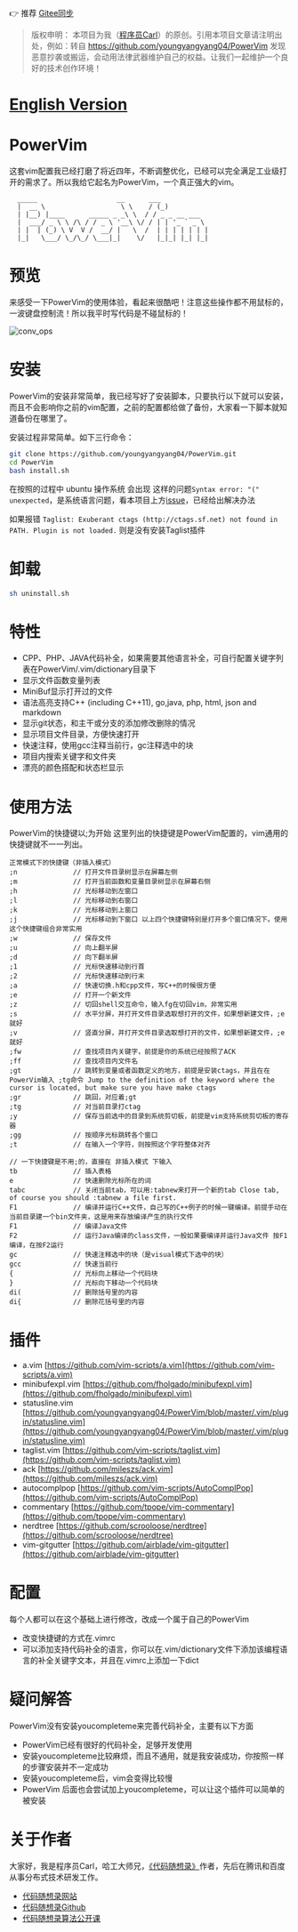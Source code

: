 👉 推荐 [Gitee同步](https://gitee.com/programmercarl/power-vim)

> 版权申明： 本项目为我（[程序员Carl](https://github.com/youngyangyang04)）的原创。引用本项目文章请注明出处，例如：转自 https://github.com/youngyangyang04/PowerVim
> 发现恶意抄袭或搬运，会动用法律武器维护自己的权益。让我们一起维护一个良好的技术创作环境！

# [English Version](./docs/README-en.md)

# PowerVim

这套vim配置我已经打磨了将近四年，不断调整优化，已经可以完全满足工业级打开的需求了。所以我给它起名为PowerVim，一个真正强大的vim。

```
  _____                    __      ___           
  |  __ \                   \ \    / (_)          
  | |__) |____      _____ _ _\ \  / / _ _ __ ___  
  |  ___/ _ \ \ /\ / / _ \ '__\ \/ / | | '_ ` _ \ 
  | |  | (_) \ V  V /  __/ |   \  /  | | | | | | | 
  |_|   \___/ \_/\_/ \___|_|    \/   |_|_| |_| |_|
```
# 预览

来感受一下PowerVim的使用体验，看起来很酷吧！注意这些操作都不用鼠标的，一波键盘控制流！所以我平时写代码是不碰鼠标的！

![conv_ops](https://github.com/youngyangyang04/Documents/blob/master/vim/vim_overview.gif)

# 安装

PowerVim的安装非常简单，我已经写好了安装脚本，只要执行以下就可以安装，而且不会影响你之前的vim配置，之前的配置都给做了备份，大家看一下脚本就知道备份在哪里了。

安装过程非常简单。如下三行命令：

```bash
git clone https://github.com/youngyangyang04/PowerVim.git
cd PowerVim
bash install.sh
```


在按照的过程中 ubuntu 操作系统 会出现 这样的问题`Syntax error: "(" unexpected`，是系统语言问题，看本项目上方[issue](https://github.com/youngyangyang04/PowerVim/issues)，已经给出解决办法


如果报错 `Taglist: Exuberant ctags (http://ctags.sf.net) not found in PATH. Plugin is not loaded.` 则是没有安装Taglist插件 

# 卸载 

```bash
sh uninstall.sh
```

# 特性

* CPP、PHP、JAVA代码补全，如果需要其他语言补全，可自行配置关键字列表在PowerVim/.vim/dictionary目录下
* 显示文件函数变量列表
* MiniBuf显示打开过的文件
* 语法高亮支持C++ (including C++11), go,java, php, html, json and markdown
* 显示git状态，和主干或分支的添加修改删除的情况
* 显示项目文件目录，方便快速打开
* 快速注释，使用gcc注释当前行，gc注释选中的块
* 项目内搜索关键字和文件夹
* 漂亮的颜色搭配和状态栏显示

# 使用方法
PowerVim的快捷键以;为开始
这里列出的快捷键是PowerVim配置的，vim通用的快捷键就不一一列出。
```
正常模式下的快捷键（非插入模式）
;n              // 打开文件目录树显示在屏幕左侧
;m              // 打开当前函数和变量目录树显示在屏幕右侧
;h              // 光标移动到左窗口 
;l              // 光标移动到右窗口
;k              // 光标移动到上窗口
;j              // 光标移动到下窗口 以上四个快捷键特别是打开多个窗口情况下。使用这个快捷键组合非常实用
;w              // 保存文件
;u              // 向上翻半屏
;d              // 向下翻半屏
;1              // 光标快速移动到行首
;2              // 光标快速移动到行末
;a              // 快速切换.h和cpp文件，写C++的时候很方便
;e              // 打开一个新文件
;z              // 切回shell交互命令，输入fg在切回vim，非常实用
;s              // 水平分屏，并打开文件目录选取想打开的文件，如果想新建文件，;e 就好 
;v              // 竖直分屏，并打开文件目录选取想打开的文件，如果想新建文件，;e 就好 
;fw             // 查找项目内关键字，前提是你的系统已经按照了ACK 
;ff             // 查找项目内文件名 
;gt             // 跳转到变量或者函数定义的地方，前提是安装ctags，并且在在PowerVim输入 ;tg命令 Jump to the definition of the keyword where the cursor is located, but make sure you have make ctags
;gr             // 跳回，对应着;gt
;tg             // 对当前目录打ctag 
;y              // 保存当前选中的目录到系统剪切板，前提是vim支持系统剪切板的寄存器
;gg             // 按顺序光标跳转各个窗口
;t              // 在输入一个字符，则按照这个字符整体对齐

// 一下快捷键是不用;的，直接在 非插入模式 下输入
tb              // 插入表格
e               // 快速删除光标所在的词 
tabc            // 关闭当前tab，可以用:tabnew来打开一个新的tab Close tab, of course you should :tabnew a file first. 
F1              // 编译并运行C++文件，自己写的C++例子的时候一键编译。前提手动在当前目录建一个bin文件夹，这是用来存放编译产生的执行文件 
F1              // 编译Java文件
F2              // 运行Java编译的class文件，一般如果要编译并运行Java文件 按F1编译，在按F2运行
gc              // 快速注释选中的块（是visual模式下选中的块） 
gcc             // 快速当前行
{               // 光标向上移动一个代码块
}               // 光标向下移动一个代码块
di(             // 删除括号里的内容
di{             // 删除花括号里的内容
```
# 插件
* a.vim [https://github.com/vim-scripts/a.vim](https://github.com/vim-scripts/a.vim)
* minibufexpl.vim [https://github.com/fholgado/minibufexpl.vim](https://github.com/fholgado/minibufexpl.vim)
* statusline.vim [https://github.com/youngyangyang04/PowerVim/blob/master/.vim/plugin/statusline.vim](https://github.com/youngyangyang04/PowerVim/blob/master/.vim/plugin/statusline.vim)
* taglist.vim [https://github.com/vim-scripts/taglist.vim](https://github.com/vim-scripts/taglist.vim)
* ack [https://github.com/mileszs/ack.vim](https://github.com/mileszs/ack.vim)
* autocomplpop [https://github.com/vim-scripts/AutoComplPop](https://github.com/vim-scripts/AutoComplPop)
* commentary [https://github.com/tpope/vim-commentary](https://github.com/tpope/vim-commentary)
* nerdtree [https://github.com/scrooloose/nerdtree](https://github.com/scrooloose/nerdtree) 
* vim-gitgutter [https://github.com/airblade/vim-gitgutter](https://github.com/airblade/vim-gitgutter)

# 配置
每个人都可以在这个基础上进行修改，改成一个属于自己的PowerVim
* 改变快捷键的方式在.vimrc
* 可以添加支持代码补全的语言，你可以在.vim/dictionary文件下添加该编程语言的补全关键字文本，并且在.vimrc上添加一下dict

# 疑问解答
PowerVim没有安装youcompleteme来完善代码补全，主要有以下方面
* PowerVim已经有很好的代码补全，足够开发使用 
* 安装youcompleteme比较麻烦，而且不通用，就是我安装成功，你按照一样的步骤安装并不一定成功 
* 安装youcompleteme后，vim会变得比较慢 
* PowerVim 后面也会尝试加上youcompleteme，可以让这个插件可以简单的被安装 

# 关于作者

大家好，我是程序员Carl，哈工大师兄，[《代码随想录》](https://programmercarl.com/other/publish.html)作者，先后在腾讯和百度从事分布式技术研发工作。 

* [代码随想录网站](https://programmercarl.com)
* [代码随想录Github](https://github.com/youngyangyang04/leetcode-master)
* [代码随想录算法公开课](https://www.bilibili.com/video/BV1fA4y1o715)





